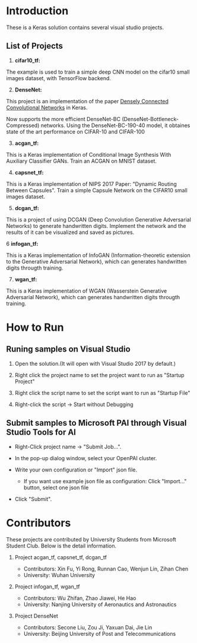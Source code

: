 # Introduction

These is a Keras solution contains several visual studio projects.

## List of Projects

1. **cifar10_tf:**

The example is used to train a simple deep CNN model on the cifar10 small images dataset, with TensorFlow backend.

2. **DenseNet:**

This project is an implementation of the paper [Densely Connected Convolutional Networks](https://arxiv.org/pdf/1608.06993v3.pdf) in Keras.

Now supports the more efficient DenseNet-BC (DenseNet-Bottleneck-Compressed) networks. Using the DenseNet-BC-190-40 model,
it obtaines state of the art performance on CIFAR-10 and CIFAR-100

3. **acgan_tf:**

This is a Keras implementation of Conditional Image Synthesis With Auxiliary Classifier GANs. Train an ACGAN on MNIST dataset.

4. **capsnet_tf:**

This is a Keras implementation of NIPS 2017 Paper: "Dynamic Routing Between Capsules". Train a simple Capsule Network on the CIFAR10 small images dataset.

5. **dcgan_tf:**

This is a project of using DCGAN (Deep Convolution Generative Adversarial Networks) to generate handwritten digits.
Implement the network and the results of it can be visualized and saved as pictures.

6  **infogan_tf:**

This is a Keras implementation of InfoGAN (Information-theoretic extension to the Generative Adversarial Network), which can generates handwritten digits througth training.

7. **wgan_tf:**

This is a Keras implementation of WGAN (Wasserstein Generative Adversarial Network), which can generates handwritten digits througth training.

# How to Run

## Runing samples on Visual Studio

1. Open the solution.(It will open with Visual Studio 2017 by default.)

2. Right click the project name to set the project want to run as "Startup Project"

3. Right click the script name to set the script want to run as "Startup File"

4. Right-click the script -> Start without Debugging

## Submit samples to Microsoft PAI through Visual Studio Tools for AI

- Right-Click project name -> "Submit Job...".

- In the pop-up dialog window, select your OpenPAI cluster.

- Write your own configuration or "Import" json file.

    - If you want use example json file as configuration: Click "Import..." button, select one json file

- Click "Submit".


# Contributors

These projects are contributed by University Students from Microsoft Student Club. Below is the detail information.

1. Project acgan_tf, capsnet_tf, dcgan_tf

    - Contributors: Xin Fu, Yi Rong, Runnan Cao, Wenjun Lin, Zihan Chen
    - University: Wuhan University

2. Project infogan_tf, wgan_tf

    - Contributors: Wu Zhifan, Zhao Jiawei, He Hao
    - University: Nanjing University of Aeronautics and Astronautics

3. Project DenseNet

    - Contributors: Secone Liu, Zou Ji, Yaxuan Dai, Jie Lin
    - University: Beijing University of Post and Telecommunications